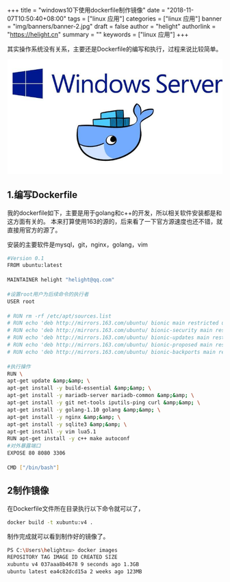 +++
title = "windows10下使用dockerfile制作镜像"
date = "2018-11-07T10:50:40+08:00"
tags = ["linux 应用"]
categories = ["linux 应用"]
banner = "img/banners/banner-2.jpg"
draft = false
author = "helight"
authorlink = "https://helight.cn"
summary = ""
keywords = ["linux 应用"]
+++

其实操作系统没有关系，主要还是Dockerfile的编写和执行，过程来说比较简单。

![](../../imgs/2018/11/dockerinwin.jpg)
## 1.编写Dockerfile

我的dockerfile如下，主要是用于golang和c++的开发，所以相关软件安装都是和这方面有关的。 本来打算使用163的源的，后来看了一下官方源速度也还不错，就直接用官方的源了。
<!--more-->
安装的主要软件是mysql，git，nginx，golang，vim
```sh
#Version 0.1
FROM ubuntu:latest

MAINTAINER helight "helight@qq.com"

#设置root用户为后续命令的执行者
USER root

# RUN rm -rf /etc/apt/sources.list
# RUN echo 'deb http://mirrors.163.com/ubuntu/ bionic main restricted universe multiverse' >> /etc/apt/sources.list
# RUN echo 'deb http://mirrors.163.com/ubuntu/ bionic-security main restricted universe multiverse' >> /etc/apt/sources.list
# RUN echo 'deb http://mirrors.163.com/ubuntu/ bionic-updates main restricted universe multiverse' >> /etc/apt/sources.list
# RUN echo 'deb http://mirrors.163.com/ubuntu/ bionic-proposed main restricted universe multiverse' >> /etc/apt/sources.list
# RUN echo 'deb http://mirrors.163.com/ubuntu/ bionic-backports main restricted universe multiverse' >> /etc/apt/sources.list

#执行操作
RUN \
apt-get update &amp;&amp; \
apt-get install -y build-essential &amp;&amp; \
apt-get install -y mariadb-server mariadb-common &amp;&amp; \
apt-get install -y git net-tools iputils-ping curl &amp;&amp; \
apt-get install -y golang-1.10 golang &amp;&amp; \
apt-get install -y nginx &amp;&amp; \
apt-get install -y sqlite3 &amp;&amp; \
apt-get install -y vim lua5.1
RUN apt-get install -y c++ make autoconf
#对外暴露端口
EXPOSE 80 8080 3306

CMD ["/bin/bash"]
```
## 2制作镜像

在Dockerfile文件所在目录执行以下命令就可以了，
```sh
docker build -t xubuntu:v4 .
```
制作完成就可以看到制作好的镜像了。
```sh
PS C:\Users\helightxu> docker images
REPOSITORY TAG IMAGE ID CREATED SIZE
xubuntu v4 037aaa8b4678 9 seconds ago 1.3GB
ubuntu latest ea4c82dcd15a 2 weeks ago 123MB
```
&nbsp;